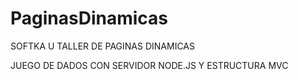 # PaginasDinamicas
SOFTKA U
TALLER DE PAGINAS DINAMICAS

JUEGO DE DADOS CON SERVIDOR NODE.JS Y ESTRUCTURA MVC
